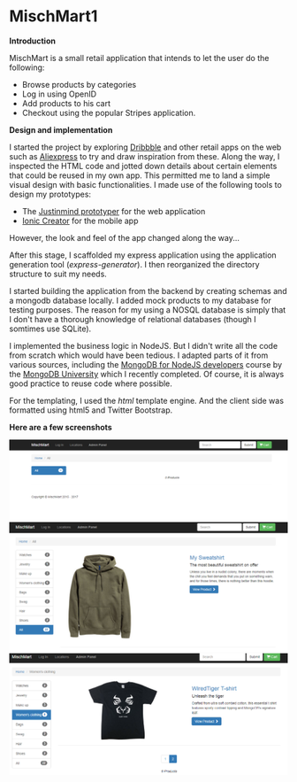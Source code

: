 # MischMart1

**Introduction**

MischMart is a small retail application that intends to let the user do the following:

- Browse products by categories
- Log in using OpenID
- Add products to his cart
- Checkout using the popular Stripes application.

**Design and implementation**

I started the project by exploring [Dribbble](https://dribbble.com/) and other retail apps on the web such as [Aliexpress](https://www.aliexpress.com) to try and draw inspiration from these. Along the way, I inspected the HTML code and jotted down details about certain elements that could be reused in my own app. This permitted me to land a simple visual design with basic functionalities. I made use of the following tools to design my prototypes:

- The [Justinmind prototyper](https://www.justinmind.com/) for the web application
- [Ionic Creator](https://creator.ionic.io/share/0990d92231a7) for the mobile app

However, the look and feel of the app changed along the way...

After this stage, I scaffolded my express application using the application generation tool (*express-generator*). I then reorganized the directory structure to suit my needs. 

I started building the application from the backend by creating schemas and a mongodb database locally. I added mock products to my database for testing purposes. The reason for my using a NOSQL database is simply that I don't have a thorough knowledge of relational databases (though I somtimes use SQLite). 

I implemented the business logic in NodeJS. But I didn't write all the code from scratch which would have been tedious. I adapted parts 
of it from various sources, including the [MongoDB for NodeJS developers](https://university.mongodb.com/courses/M101JS/about) course by the [MongoDB University](https://university.mongodb.com/) which I recently completed. Of course, it is always good practice to reuse code where possible. 

For the templating, I used the *html* template engine. And the client side was formatted using html5 and Twitter Bootstrap.

**Here are a few screenshots**

![Web app without data](m1.PNG)
![Web app2](m2.PNG)
![web app3](m3.PNG)
